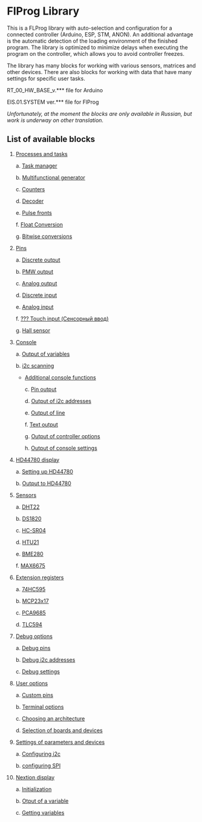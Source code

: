 # FlProg Library

This is a FLProg library with auto-selection and configuration for a connected controller (Arduino, ESP, STM, ANON). An additional advantage is the automatic detection of the loading environment of the finished program.
The library is optimized to minimize delays when executing the program on the controller, which allows you to avoid controller freezes.

The library has many blocks for working with various sensors, matrices and other devices. There are also blocks for working with data that have many settings for specific user tasks.

RT_00_HW_BASE_v.*** file for Arduino

EIS.01.SYSTEM ver.*** file for FlProg

_Unfortunately, at the moment the blocks are only available in Russian, but work is underway on other translation._

## List of available blocks

1. [Processes and tasks](#Processes-and-tasks)

    a. [Task manager](https://github.com/Kirill-EIS/FlProg-Universal-Library/wiki/Task-manager)

    b. [Multifunctional generator](#Multifunctional-generator)
    
    c. [Counters](#Counters)

    d. [Decoder](#Decoder)

    e. [Pulse fronts](#Pulse-fronts)

    f. [Float Conversion](#Float-Conversion)

    g. [Bitwise conversions](#Bitwise-conversions)

2. [Pins](#Pins)

    a. [Discrete output](#Discrete-output)

    b. [PMW output](#PMW-output)

    c. [Analog output](#Analog-output)

    d. [Discrete input](#Discrete-input)

    e. [Analog input](#Analog-input)

    f. [??? Touch input (Сенсорный ввод)](#Touch-input)

    g. [Hall sensor](#Hall-sensor)
    
3. [Console](#Console)

    a. [Output of variables](#Output-of-variables)
    
    b. [i2c scanning](#i2c-scanning)
    
   + [Additional console functions](#Additional-console-functions)
    
        c. [Pin output](#Pin-output)
        
        d. [Output of i2c addresses](#Output-of-i2c-addresses)
        
        e. [Output of line](#Output-of-line)
        
        f. [Text output](#Text-output)
        
        g. [Output of controller options](#Output-of-controller-options)
        
        h. [Output of console settings](#Output-of-console-settings)

4. [HD44780 display](#HD44780-display)

    a. [Setting up HD44780](#Setting-up-HD44780)
    
    b. [Output to HD44780](#Output-to-HD44780)
    
5. [Sensors](#Sensors)

    a. [DHT22](#DHT22)
    
    b. [DS1820](#DS1820)
    
    c. [HC-SR04](#HC-SR04)
    
    d. [HTU21](#HTU21)
    
    e. [BME280](#BME280)
    
    f. [MAX6675](#MAX6675)
    
6. [Extension registers](#Extension-registers)

    a. [74HC595](#74HC595)
    
    b. [MCP23x17](#MCP23x17)
    
    c. [PCA9685](#PCA9685)
    
    d. [TLC594](#TLC594)
    
7. [Debug options](#Debug-options)

    a. [Debug  pins](#Debug-pins)
    
    b. [Debug i2c addresses](#Debug-i2c-addresses)
    
    c. [Debug settings](#Debug-settings)
    
8. [User options](#User-options)

    a. [Custom pins](#Custom-pins)
    
    b. [Terminal options](#Terminal-options)
    
    c. [Choosing an architecture](#Choosing-an-architecture)
    
    d. [Selection of boards and devices](#Selection-of-boards-and-devices)
    
9. [Settings of parameters and devices](#Settings-of-parameters-and-devices)

    a. [Configuring i2c](#Configuring-i2c)
    
    b. [configuring SPI](#Configuring-SPI)
    
10. [Nextion display](#Nextion-display)

    a. [Initialization](#)
    
    b. [Otput of a variable](#)
    
    c. [Getting variables](#)

